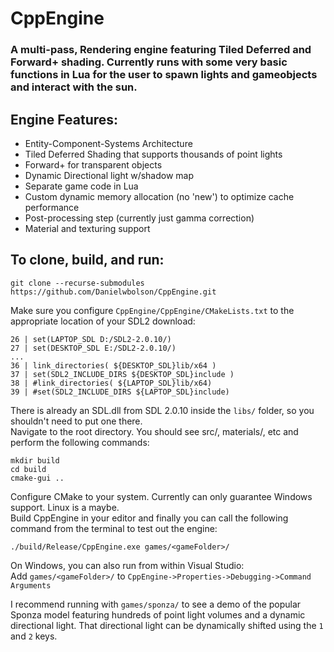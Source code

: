 # CppEngine

### A multi-pass, Rendering engine featuring Tiled Deferred and Forward+ shading. Currently runs with some very basic functions in Lua for the user to spawn lights and gameobjects and interact with the sun.

## Engine Features:  
- Entity-Component-Systems Architecture
- Tiled Deferred Shading that supports thousands of point lights
- Forward+ for transparent objects
- Dynamic Directional light w/shadow map
- Separate game code in Lua
- Custom dynamic memory allocation (no 'new') to optimize cache performance
- Post-processing step (currently just gamma correction)
- Material and texturing support


## To clone, build, and run:  
```
git clone --recurse-submodules https://github.com/Danielwbolson/CppEngine.git
```
Make sure you configure `CppEngine/CppEngine/CMakeLists.txt` to the appropriate location of your SDL2 download:  

`26 | set(LAPTOP_SDL D:/SDL2-2.0.10/)`  
`27 | set(DESKTOP_SDL E:/SDL2-2.0.10/)`  
`...`  
`36 | link_directories( ${DESKTOP_SDL}lib/x64 )`  
`37 | set(SDL2_INCLUDE_DIRS ${DESKTOP_SDL}include )`  
`38 | #link_directories( ${LAPTOP_SDL}lib/x64)`  
`39 | #set(SDL2_INCLUDE_DIRS ${LAPTOP_SDL}include)`  

There is already an SDL.dll from SDL 2.0.10 inside the `libs/` folder, so you shouldn't need to put one there.
<br/>
Navigate to the root directory. You should see src/, materials/, etc and perform the following commands:
```
mkdir build
cd build
cmake-gui ..
```
Configure CMake to your system. Currently can only guarantee Windows support. Linux is a maybe.  
Build CppEngine in your editor and finally you can call the following command from the terminal to test out the engine:
```
./build/Release/CppEngine.exe games/<gameFolder>/
```
On Windows, you can also run from within Visual Studio:  
Add `games/<gameFolder>/` to `CppEngine->Properties->Debugging->Command Arguments`

I recommend running with `games/sponza/` to see a demo of the popular Sponza model featuring hundreds of point light volumes and a  dynamic directional light. That directional light can be dynamically shifted using the `1` and `2` keys.
